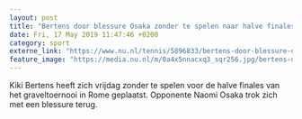 ```yaml
---
layout: post
title: "Bertens door blessure Osaka zonder te spelen naar halve finales Rome"
date: Fri, 17 May 2019 11:47:46 +0200
category: sport
externe_link: "https://www.nu.nl/tennis/5896833/bertens-door-blessure-osaka-zonder-te-spelen-naar-halve-finales-rome.html"
feature_image: "https://media.nu.nl/m/0a4x5nnacxq3_sqr256.jpg/bertens-door-blessure-osaka-zonder-te-spelen-naar-halve-finales-rome.jpg"
---
```


Kiki Bertens heeft zich vrijdag zonder te spelen voor de halve finales van het graveltoernooi in Rome geplaatst. Opponente Naomi Osaka trok zich met een blessure terug.
